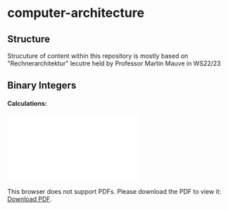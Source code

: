 # computer-architecture

## Structure
Strucuture of content within this repository is mostly based on "Rechnerarchitektur" lecutre held by Professor Martin Mauve in WS22/23

## Binary Integers

#### Calculations:
<object data="media/calculation-examples.pdf" type="binary_integers/calculation-examples.pdf" width="700px" height="700px">
    <embed src="binary_integers/calculation-examples.pdf">
        <p>This browser does not support PDFs. Please download the PDF to view it: <a href="binary_integers/calculation-examples.pdf">Download PDF</a>.</p>
    </embed>
</object>